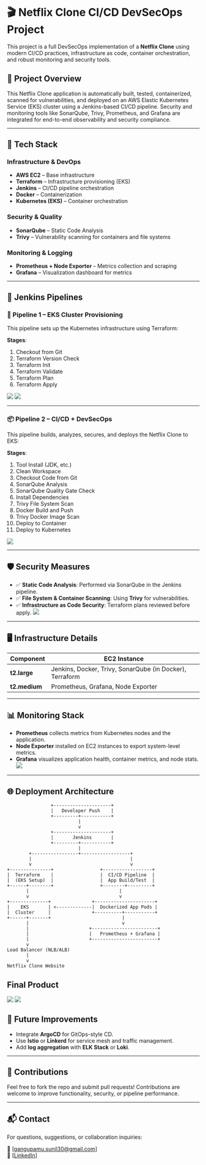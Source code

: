 # 🎬 Netflix Clone CI/CD DevSecOps Project

This project is a full DevSecOps implementation of a **Netflix Clone** using modern CI/CD practices, infrastructure as code, container orchestration, and robust monitoring and security tools.

## 🚀 Project Overview

This Netflix Clone application is automatically built, tested, containerized, scanned for vulnerabilities, and deployed on an AWS Elastic Kubernetes Service (EKS) cluster using a Jenkins-based CI/CD pipeline. Security and monitoring tools like SonarQube, Trivy, Prometheus, and Grafana are integrated for end-to-end observability and security compliance.

---

## 🧰 Tech Stack

### Infrastructure & DevOps
- **AWS EC2** – Base infrastructure
- **Terraform** – Infrastructure provisioning (EKS)
- **Jenkins** – CI/CD pipeline orchestration
- **Docker** – Containerization
- **Kubernetes (EKS)** – Container orchestration

### Security & Quality
- **SonarQube** – Static Code Analysis
- **Trivy** – Vulnerability scanning for containers and file systems

### Monitoring & Logging
- **Prometheus + Node Exporter** – Metrics collection and scraping
- **Grafana** – Visualization dashboard for metrics

---

## 🧪 Jenkins Pipelines

### 🔧 Pipeline 1 – EKS Cluster Provisioning

This pipeline sets up the Kubernetes infrastructure using Terraform:

**Stages**:
1. Checkout from Git
2. Terraform Version Check
3. Terraform Init
4. Terraform Validate
5. Terraform Plan
6. Terraform Apply

![](https://github.com/Sunil-3012/Netflix-Clone-Project/blob/main/images/eksjob.png)
![](https://github.com/Sunil-3012/Netflix-Clone-Project/blob/main/images/EKS_Cluster.png)

---

### 📦 Pipeline 2 – CI/CD + DevSecOps

This pipeline builds, analyzes, secures, and deploys the Netflix Clone to EKS:

**Stages**:
1. Tool Install (JDK, etc.)
2. Clean Workspace
3. Checkout Code from Git
4. SonarQube Analysis
5. SonarQube Quality Gate Check
6. Install Dependencies
7. Trivy File System Scan
8. Docker Build and Push
9. Trivy Docker Image Scan
10. Deploy to Container
11. Deploy to Kubernetes

![](https://github.com/Sunil-3012/Netflix-Clone-Project/blob/main/images/pipeline.png)


---

## 🛡️ Security Measures

- ✅ **Static Code Analysis**: Performed via SonarQube in the Jenkins pipeline.
- ✅ **File System & Container Scanning**: Using **Trivy** for vulnerabilities.
- ✅ **Infrastructure as Code Security**: Terraform plans reviewed before apply.
![](https://github.com/Sunil-3012/Netflix-Clone-Project/blob/main/images/sonarqube.png)

---

## 🖥️ Infrastructure Details

| Component | EC2 Instance | 
|----------|---------------|
| **t2.large** | Jenkins, Docker, Trivy, SonarQube (in Docker), Terraform |
| **t2.medium** | Prometheus, Grafana, Node Exporter |

---

## 📊 Monitoring Stack

- **Prometheus** collects metrics from Kubernetes nodes and the application.
- **Node Exporter** installed on EC2 instances to export system-level metrics.
- **Grafana** visualizes application health, container metrics, and node stats.
![](https://github.com/Sunil-3012/Netflix-Clone-Project/blob/main/images/grafana.png)
---

## 🌐 Deployment Architecture

```plaintext
                +---------------------+
                |   Developer Push    |
                +---------+-----------+
                          |
                          v
                +---------------------+
                |       Jenkins       |
                +---------+-----------+
                          |
        +-----------------+------------------+
        |                                    |
        v                                    v
+---------------+                 +------------------+
|  Terraform    |                 |  CI/CD Pipeline  |
|  (EKS Setup)  |                 |  App Build/Test  |
+------+--------+                 +--------+---------+
       |                                 |
       v                                 v
+--------------+               +----------------------+
|    EKS       | <-------------|  Dockerized App Pods |
|  Cluster     |               +----------+-----------+
+------+-------+                          |
       |                                  v
       |                      +------------------------+
       |                      |   Prometheus + Grafana |
       |                      +------------------------+
       v
Load Balancer (NLB/ALB)
       |
       v
Netflix Clone Website
```
## Final Product
![](https://github.com/Sunil-3012/Netflix-Clone-Project/blob/main/images/website-1.png)
![](https://github.com/Sunil-3012/Netflix-Clone-Project/blob/main/images/website-2.png)
## 🚧 Future Improvements

- Integrate **ArgoCD** for GitOps-style CD.
- Use **Istio** or **Linkerd** for service mesh and traffic management.
- Add **log aggregation** with **ELK Stack** or **Loki**.

---

## 🤝 Contributions

Feel free to fork the repo and submit pull requests! Contributions are welcome to improve functionality, security, or pipeline performance.

---


## 📬 Contact

For questions, suggestions, or collaboration inquiries:

📧 [gangupamu.sunil30@gmail.com]  
🔗 [[LinkedIn](https://www.linkedin.com/in/sunil-gangupamu-16487b227/)]  






